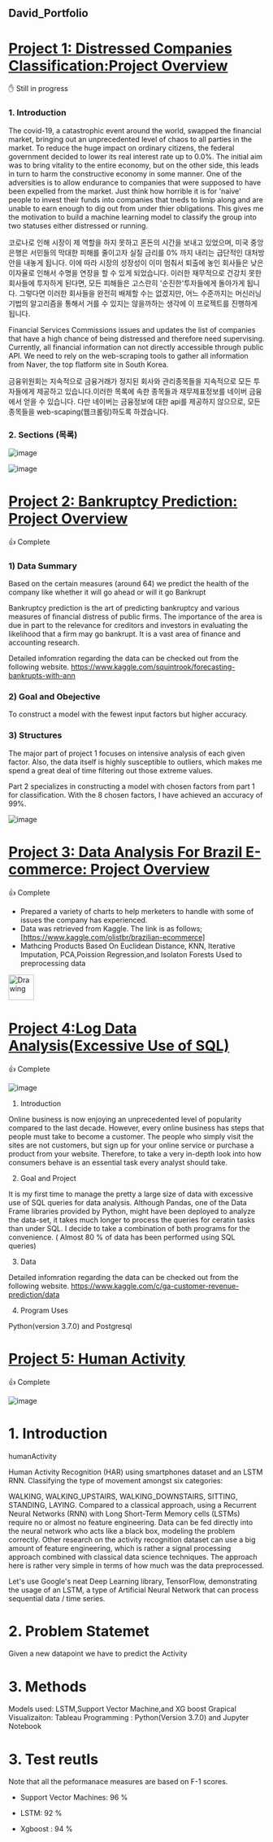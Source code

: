 ## David_Portfolio



# [Project 1: Distressed Companies Classification:Project Overview](https://github.com/sd2beatles/DATA-SCIENCE-PROJECT_FINANCE)
:raised_hand: Still in progress


### 1. Introduction 

The covid-19, a catastrophic event around the world,  swapped the financial market, bringing out an unprecedented level of chaos to all parties in the market. To reduce the huge impact on ordinary citizens, the federal government decided to lower its real interest rate up to 0.0%. The initial aim was to bring vitality to the entire economy, but on the other side, this leads in turn to harm the constructive economy in some manner. One of the adversities is to allow endurance to companies that were supposed to have been expelled from the market. Just think how horrible it is for 'naive' people to invest their funds into companies that tneds to limip along and are unable to earn enough to dig out from under thier obligations. This gives me the motivation to build a machine learning model to classify the group into two statuses either distressed or running. 

코로나로 인해 시장이 제 역할을 하지 못하고 혼돈의 시간을 보내고 있었으며, 미국 중앙은행은 서민들의 막대한 피해를 줄이고자 실질 금리를 0% 까지 내리는 급단적인 대처방안을 내놓게 됩니다. 이에 따라 시장의 성장성이 이미 멈춰서 퇴출에 놓인 회사들은 낮은 이자율로 인해서 수명을 연장을 할 수 있게 되었습니다. 이러한 재무적으로 건강치 못한 회사들에 투자하게 된다면, 모든 피해들은 고스란히  '순진한'투자들에게 돌아가게 됩니다. 그렇다면 이러한 회사들을 완전히 배제할 수는 없겠지만, 어느 수준까지는 머신러닝 기법의 알고리즘을 통해서 거를 수 있지는 않을까하는 생각에 이 프로젝트를 진행하게 됩니다. 

Financial Services Commissions issues and updates the list of companies that have a high chance of being distressed and therefore need supervising. Currently, all financial information can not directly accessible through public API. We need to rely on the web-scraping tools to gather all information from Naver, the top flatform site in South Korea. 

금융위원회는 지속적으로 금융거래가 정지된 회사와 관리종목들을 지속적으로 모든 투자들에게 제공하고 있습니다.이러한 목록에 속한 종목들과 재무제표정보를 네이버 금융에서 얻을 수 있습니다. 다만 네이버는 금융정보에 대한 api를 제공하지 않으므로, 모든 종목들을 web-scaping(웹크롤링)하도록 하겠습니다. 




### 2. Sections (목록)





![image](https://user-images.githubusercontent.com/53164959/115359896-1324b200-a1fa-11eb-8019-aa162be2a376.png)




![image](https://user-images.githubusercontent.com/53164959/115405119-ed62d180-a228-11eb-960d-b591e57a8c2b.png)







# [Project 2: Bankruptcy Prediction: Project Overview](https://github.com/sd2beatles/portfolio_polish_bankruptcy)
:thumbsup: Complete

### 1) Data Summary

Based on the certain measures (around 64) we predict the health of the company like whether it will go ahead or will it go Bankrupt

Bankruptcy prediction is the art of predicting bankruptcy and various measures of financial distress of public firms. The importance of the area is due in part to the relevance for creditors and investors in evaluating the likelihood that a firm may go bankrupt. It is a vast area of finance and accounting research.

Detailed infomration regarding the data can be checked out from the following website. https://www.kaggle.com/squintrook/forecasting-bankrupts-with-ann

### 2) Goal and Obejective

To construct a model with the fewest input factors but higher accuracy.

### 3) Structures

The major part of project 1 focuses on intensive analysis of each given factor. Also, the data itself is highly susceptible to outliers, which makes me spend a great deal of time filtering out those extreme values.

Part 2 specializes in constructing a model with chosen factors from part 1 for classification. With the 8 chosen factors, I have achieved an accuracy of 99%.

![image](https://user-images.githubusercontent.com/53164959/88418989-5b57a500-ce1f-11ea-9d1b-2e68fe95210d.png)


# [Project 3: Data Analysis For Brazil E-commerce: Project Overview](https://github.com/sd2beatles/Brazil_Ecomerce)
:thumbsup: Complete


- Prepared a variety of charts to help merketers to handle with some of issues the company has experienced.
- Data was retrieved from Kaggle. The link is as follows;  [https://www.kaggle.com/olistbr/brazilian-ecommerce]
- Mathcing Products Based On Euclidean Distance, KNN, Iterative Imputation, PCA,Poission Regression,and Isolaton Forests Used to preprocessing data

<img src='https://user-images.githubusercontent.com/53164959/86457594-df59c800-bd5e-11ea-8f9f-7bd8d29a9ab4.png' alt="Drawing" style="width: 50px;"/>

# [Project 4:Log Data Analysis(Excessive Use of SQL)](https://github.com/sd2beatles/log_data_analysis)
:thumbsup: Complete

![image](https://user-images.githubusercontent.com/53164959/88487467-4c5c2880-cfc0-11ea-8d4d-05aad5cf29bb.png)


1) Introduction

Online business is now enjoying an unprecedented level of popularity compared to the last decade. However, every online business has steps that people must take to become a customer.  The people who simply visit the sites are not customers, but sign up for your online service or purchase a product from your website. Therefore, to take a very in-depth look into how consumers behave is an essential task every analyst should take.  

2) Goal and Project

It is my first time to manage the pretty a large size of data with excessive use of SQL queries for data analysis. Although Pandas, one of the Data Frame libraries provided by Python, might have been deployed to analyze the data-set, it takes much longer to process the queries for ceratin tasks than under SQL. I decide to take a combination of both programs for the convenience. ( Almost 80 % of data has been performed using SQL queries)

3) Data 

Detailed infomration regarding the data can be checked out from the following website. https://www.kaggle.com/c/ga-customer-revenue-prediction/data

4) Program Uses

Python(version 3.7.0) and Postgresql



  
# [Project 5: Human Activity](https://github.com/sd2beatles/humanActivity)
:thumbsup: Complete

![image](https://user-images.githubusercontent.com/53164959/88954047-c0eeda00-d2d4-11ea-9514-f4352d265a7c.png)


# 1. Introduction
humanActivity

Human Activity Recognition (HAR) using smartphones dataset and an LSTM RNN. Classifying the type of movement amongst six categories:

WALKING,
WALKING_UPSTAIRS,
WALKING_DOWNSTAIRS,
SITTING,
STANDING,
LAYING.
Compared to a classical approach, using a Recurrent Neural Networks (RNN) with Long Short-Term Memory cells (LSTMs) require no or almost no feature engineering. Data can be fed directly into the neural network who acts like a black box, modeling the problem correctly. Other research on the activity recognition dataset can use a big amount of feature engineering, which is rather a signal processing approach combined with classical data science techniques. The approach here is rather very simple in terms of how much was the data preprocessed.

Let's use Google's neat Deep Learning library, TensorFlow, demonstrating the usage of an LSTM, a type of Artificial Neural Network that can process sequential data / time series.

# 2. Problem Statemet

Given a new datapoint we have to predict the Activity

# 3. Methods

Models used: LSTM,Support Vector Machine,and  XG boost 
Grapical Visualizaiton: Tableau
Programming : Python(Version 3.7.0) and Jupyter Notebook


# 3. Test reutls 

Note that all the peformanace measures are based on F-1 scores. 

- Support Vector Machines: 96 % 

- LSTM: 92 %

- Xgboost : 94 %



